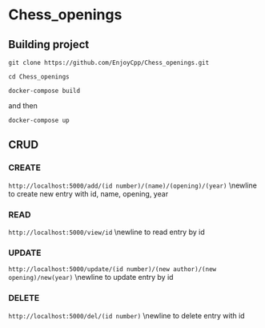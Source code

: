 # Chess_openings
## Building project
```git clone https://github.com/EnjoyCpp/Chess_openings.git```

```cd Chess_openings```

```docker-compose build```

and then

```docker-compose up```

## CRUD

### CREATE

```http://localhost:5000/add/(id number)/(name)/(opening)/(year)```
\newline
to create new entry with id, name, opening, year

### READ

```http://localhost:5000/view/id```
\newline
to read entry by id

### UPDATE

```http://localhost:5000/update/(id number)/(new author)/(new opening)/new(year)```
\newline
to update entry by id

### DELETE

```http://localhost:5000/del/(id number)```
\newline
to delete entry with id

